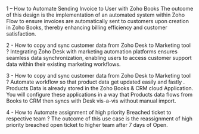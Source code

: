 1 – How to Automate Sending Invoice to User with Zoho Books
The outcome of this design is the implementation of an automated system within Zoho Flow to ensure invoices are automatically sent to customers upon creation in Zoho Books, thereby enhancing billing efficiency and customer satisfaction.

2 - How to copy and sync customer data from Zoho Desk to Marketing tool ?
Integrating Zoho Desk with marketing automation platforms ensures seamless data synchronization, enabling users to access customer support data within their existing marketing workflows.


3 - How to copy and sync customer data from Zoho Desk to Marketing tool ?
Automate workflow so that product data get updated easily and fastly .
Products Data is already stored in the Zoho Books & CRM cloud Application. You will configure these applications in a way that Products data flows from Books to CRM then syncs with Desk vis-a-vis without manual import. 

4 - How to Automate assignment of high priority Breached ticket to respective team ?
The outcome of this use case is the reassignment of high priority breached open ticket to higher team after 7 days of Open.
